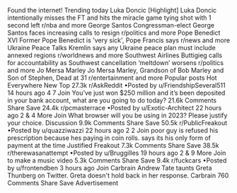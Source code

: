 Found the internet!
Trending today
Luka Doncic
[Highlight] Luka Doncic intentionally misses the FT and hits the miracle game tying shot with 1 second left
r/nba and more
George Santos
Congressman-elect George Santos faces increasing calls to resign
r/politics and more
Pope Benedict XVI
Former Pope Benedict is 'very sick', Pope Francis says
r/news and more
Ukraine Peace Talks
Kremlin says any Ukraine peace plan must include annexed regions
r/worldnews and more
Southwest Airlines
Buttigieg calls for accountability as Southwest cancellation ‘meltdown’ worsens
r/politics and more
Jo Mersa Marley
Jo Mersa Marley, Grandson of Bob Marley and Son of Stephen, Dead at 31
r/entertainment and more
Popular posts
Hot
Everywhere
New
Top
27.3k
r/AskReddit
•Posted by
u/FriendshipSeveral511
14 hours ago
4
7
Join
You’ve just won $250 million and it’s been deposited in your bank account, what are you going to do today?
21.6k Comments
Share
Save
24.4k
r/pcmasterrace
•Posted by
u/Exotic-Architect
22 hours ago
2
& 4 More
Join
What browser will you be using in 2023? Please justify your choice.
Discussion
9.9k Comments
Share
Save
50.5k
r/PublicFreakout
•Posted by
u/quazziwazzi
22 hours ago
2
2
Join
poor guy is refused his prescription because hes paying in coin rolls. says its his only form of payment at the time
Justified Freakout
7.3k Comments
Share
Save
38.5k
r/therewasanattempt
•Posted by
u/Bruggilles
19 hours ago
2
& 9 More
Join
to make a music video
5.3k Comments
Share
Save
9.4k
r/fuckcars
•Posted by
u/frontendben
3 hours ago
Join
Carbrain Andrew Tate taunts Greta Thunberg on Twitter. Greta doesn't hold back in her response.
Carbrain
760 Comments
Share
Save
Advertisement